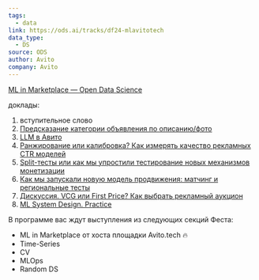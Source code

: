 ```yaml
---
tags:
  - data
link: https://ods.ai/tracks/df24-mlavitotech
data_type:
  - DS
source: ODS
author: Avito
company: Avito
---
```

[ML in Marketplace — Open Data Science](https://ods.ai/tracks/df24-mlavitotech)

доклады:
1. вступительное слово
2. [Предсказание категории объявления по описанию/фото](https://ods.ai/tracks/df24-mlavitotech/blocks/552f5173-479f-467a-b03b-ff28525847f4)
3. [LLM в Авито](https://ods.ai/tracks/df24-mlavitotech/blocks/80309860-6e5a-4958-84d2-723faaaba686)
4. [Ранжирование или калибровка? Как измерять качество рекламных CTR моделей](https://ods.ai/tracks/df24-mlavitotech/blocks/a428c161-fe1b-48cb-9c86-3d4d511f9e93)
5. [Split-тесты или как мы упростили тестирование новых механизмов монетизации](https://ods.ai/tracks/df24-mlavitotech/blocks/c9e53181-0ccd-436c-8e06-bf3e0f5b4bd6)
6. [Как мы запускали новую модель продвижения: матчинг и региональные тесты](https://ods.ai/tracks/df24-mlavitotech/blocks/b7fd9cf0-0980-4ce2-acba-d52cf3002f30)
7. [Дискуссия. VCG или First Price? Как выбрать рекламный аукцион](https://ods.ai/tracks/df24-mlavitotech/blocks/1eed5b95-362f-40a6-806b-0fdcd1446f6a)
8. [ML System Design. Practice](https://ods.ai/tracks/df24-mlavitotech/blocks/3f6c9a64-d112-48f6-a297-90c67884b09b)











В программе вас ждут выступления из следующих секций Феста:
- ML in Marketplace от хоста площадки Avito.tech 🔥
- Time-Series
- CV
- MLOps
- Random DS

